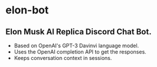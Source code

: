 # elon-bot
## Elon Musk AI Replica Discord Chat Bot.

- Based on OpenAI's GPT-3 Davinvi language model.
- Uses the OpenAI completion API to get the responses.
- Keeps conversation context in sessions.
